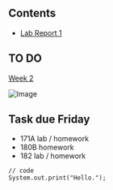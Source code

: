 ## Contents
* [Lab Report 1](https://github.com/ericzyl/cse15l-lab-reports/blob/main/lab-report-1-week-2.html)


## TO DO
[Week 2](https://ucsd-cse15l-w22.github.io/week/week2/)

![Image](https://www.applesfromny.com/wp-content/uploads/2020/06/SnapdragonNEW.png)

## Task due Friday
* 171A lab / homework
* 180B homework
* 182 lab / homework

```
// code
System.out.print("Hello.");
```
